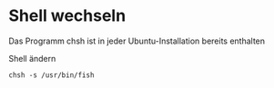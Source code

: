 # Shell wechseln

Das Programm chsh ist in jeder Ubuntu-Installation bereits enthalten

Shell ändern

`chsh -s /usr/bin/fish `